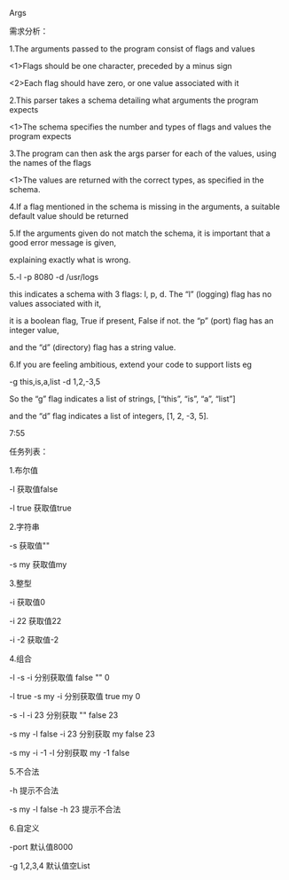 Args

需求分析：

1.The arguments passed to the program consist of flags and values

<1>Flags should be one character, preceded by a minus sign

<2>Each flag should have zero, or one value associated with it

2.This parser takes a schema detailing what arguments the program expects

<1>The schema specifies the number and types of flags and values the program expects

3.The program can then ask the args parser for each of the values, using the names of the flags

<1>The values are returned with the correct types, as specified in the schema.

4.If a flag mentioned in the schema is missing in the arguments, a suitable default value should be returned

5.If the arguments given do not match the schema, it is important that a good error message is given, 

explaining exactly what is wrong.
 
5.-l -p 8080 -d /usr/logs

this indicates a schema with 3 flags: l, p, d. The “l” (logging) flag has no values associated with it, 

it is a boolean flag, True if present, False if not. the “p” (port) flag has an integer value, 

and the “d” (directory) flag has a string value.

6.If you are feeling ambitious, extend your code to support lists eg
  
  -g this,is,a,list -d 1,2,-3,5
  
So the “g” flag indicates a list of strings, [“this”, “is”, “a”, “list”] 
 
and the “d” flag indicates a list of integers, [1, 2, -3, 5].
  
 7:55
  
任务列表：

1.布尔值

-l        获取值false  

-l true   获取值true   

2.字符串

-s        获取值""     

-s my     获取值my     

3.整型

-i        获取值0      

-i 22     获取值22     

-i -2     获取值-2

4.组合

-l -s -i             分别获取值 false "" 0 

-l true -s my -i     分别获取值 true my 0  

-s -l -i 23          分别获取 "" false 23  

-s my -l false -i 23 分别获取 my false 23  

-s my -i -1 -l       分别获取 my -1 false

5.不合法

-h      提示不合法   

-s my -l false -h 23 提示不合法

6.自定义

-port 默认值8000

-g 1,2,3,4 默认值空List